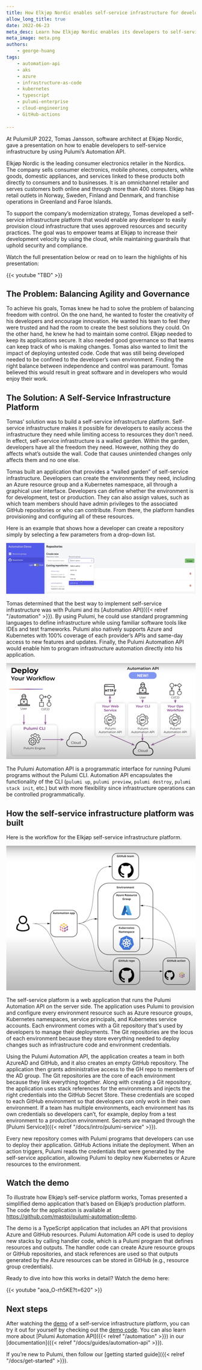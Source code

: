 ```yaml
---
title: How Elkjøp Nordic enables self-service infrastructure for developers
allow_long_title: true
date: 2022-06-23
meta_desc: Learn how Elkjøp Nordic enables its developers to self-service Azure infrastructure with compliance guardrails using Pulumi infrastructure as code.
meta_image: meta.png
authors:
    - george-huang
tags:
    - automation-api
    - aks
    - azure
    - infrastructure-as-code
    - kubernetes
    - typescript
    - pulumi-enterprise
    - cloud-engineering
    - GitHub-actions
    
---
```


At PulumiUP 2022, Tomas Jansson, software architect at Elkjøp Nordic, gave a presentation on how to enable developers to self-service infrastructure by using Pulumi’s Automation API.

Elkjøp Nordic is the leading consumer electronics retailer in the Nordics. The company sells consumer electronics, mobile phones, computers, white goods, domestic appliances, and services linked to these products both directly to consumers and to businesses. It is an omnichannel retailer and serves customers both online and through more than 400 stores. Elkjøp has retail outlets in Norway, Sweden, Finland and Denmark, and franchise operations in Greenland and Faroe Islands.

To support the company’s modernization strategy, Tomas developed a self-service infrastructure platform that would enable any developer to easily provision cloud infrastructure that uses approved resources and security practices. The goal was to empower teams at Elkjøp to increase their development velocity by using the cloud, while maintaining guardrails that uphold security and compliance.

Watch the full presentation below or read on to learn the highlights of his presentation:

{{< youtube "TBD" >}}

## The Problem: Balancing Agility and Governance

To achieve his goals, Tomas knew he had to solve the problem of balancing freedom with control. On the one hand, he wanted to foster the creativity of his developers and encourage innovation. He wanted his team to feel they were trusted and had the room to create the best solutions they could. On the other hand, he knew he had to maintain some control. Elkjøp needed to keep its applications secure. It also needed good governance so that teams can keep track of who is making changes. Tomas also wanted to limit the impact of deploying untested code. Code that was still being developed needed to be confined to the developer’s own environment. Finding the right balance between independence and control was paramount. Tomas believed this would result in great software and in developers who would enjoy their work.

## The Solution: A Self-Service Infrastructure Platform

Tomas’ solution was to build a self-service infrastructure platform. Self-service infrastructure makes it possible for developers to easily access the infrastructure they need while limiting access to resources they don’t need. In effect, self-service infrastructure is a walled garden. Within the garden, developers have all the freedom they need. However, nothing they do affects what’s outside the wall. Code that causes unintended changes only affects them and no one else.

Tomas built an application that provides a “walled garden” of self-service infrastructure. Developers can create the environments they need, including an Azure resource group and a Kubernetes namespace, all through a graphical user interface. Developers can define whether the environment is for development, test or production. They can also assign values, such as which team members should have admin privileges to the associated GitHub repositories or who can contribute. From there, the platform handles provisioning and configuring all of these resources.

Here is an example that shows how a developer can create a repository simply by selecting a few parameters from a drop-down list.

![Creating a new repository](./create-repo.png)

Tomas determined that the best way to implement self-service infrastructure was with Pulumi and its [Automation API]({{< relref "/automation" >}}). By using Pulumi, he could use standard programming languages to define infrastructure while using familiar software tools like IDEs and test frameworks. Pulumi also natively supports Azure and Kubernetes with 100% coverage of each provider’s APIs and same-day access to new features and updates. Finally, the Pulumi Automation API would enable him to program infrastructure automation directly into his application.

![Deploying with the Pulumi CLI and Automation API](./automation-api-diagram.png)

The Pulumi Automation API is a programmatic interface for running Pulumi programs without the Pulumi CLI. Automation API encapsulates the functionality of the CLI (`pulumi up`, `pulumi preview`, `pulumi destroy`, `pulumi stack init`, etc.) but with more flexibility since infrastructure operations can be controlled programmatically.

## How the self-service infrastructure platform was built

Here is the workflow for the Elkjøp self-service infrastructure platform.

![The Elkjøp self-service infrastructure platform](./elkjop-platform-diagram.png)

The self-service platform is a web application that runs the Pulumi Automation API on the server side. The application uses Pulumi to provision and configure every environment resource such as Azure resource groups, Kubernetes namespaces, service principals, and Kubernetes service accounts. Each environment comes with a Git repository that's used by developers to manage their deployments. The Git repositories are the locus of each environment because they store everything needed to deploy changes such as infrastructure code and environment credentials.

Using the Pulumi Automation API, the application creates a team in both AzureAD and GitHub, and it also creates an empty GitHub repository. The application then grants administrative access to the GH repo to members of the AD group. The Git repositories are the core of each environment because they link everything together. Along with creating a Git repository, the application uses stack references for the environments and injects the right credentials into the GitHub Secret Store. These credentials are scoped to each GitHub environment so that developers can only work in their own environment. If a team has multiple environments, each environment has its own credentials so developers can’t, for example, deploy from a test environment to a production environment. Secrets are managed through the [Pulumi Service]({{< relref "/docs/intro/pulumi-service" >}}).

Every new repository comes with Pulumi programs that developers can use to deploy their application. GitHub Actions initiate the deployment. When an action triggers, Pulumi reads the credentials that were generated by the self-service application, allowing Pulumi to deploy new Kubernetes or Azure resources to the environment.

## Watch the demo

To illustrate how Elkjøp’s self-service platform works, Tomas presented a simplified demo application that’s based on Elkjøp’s production platform. The code for the application is available at <https://github.com/mastoj/pulumi-automation-demo>.

The demo is a TypeScript application that includes an API that provisions Azure and GitHub resources. Pulumi Automation API code is used to deploy new stacks by calling handler code, which is a Pulumi program that defines resources and outputs. The handler code can create Azure resource groups or GitHub repositories, and stack references are used so that outputs generated by the Azure resources can be stored in GitHub (e.g., resource group credentials).

Ready to dive into how this works in detail? Watch the demo here:

{{< youtube "aoa_O-rh5KE?t=620" >}}

## Next steps

After watching the [demo](https://youtu.be/aoa_O-rh5KE?list=PLyy8Vx2ZoWlpcvhSsUXdT5CXjRwAaM_My&t=620) of a self-service infrastructure platform, you can try it out for yourself by checking out the [demo code](https://github.com/mastoj/pulumi-automation-demo). You can also learn more about [Pulumi Automation API]({{< relref "/automation" >}}) in our [documentation]({{< relref "/docs/guides/automation-api" >}}).

If you’re new to Pulumi, then follow our [getting started guide]({{< relref "/docs/get-started" >}}).
